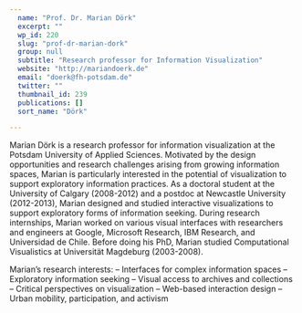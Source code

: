 ```yaml
---
  name: "Prof. Dr. Marian Dörk"
  excerpt: ""
  wp_id: 220
  slug: "prof-dr-marian-dork"
  group: null
  subtitle: "Research professor for Information Visualization"
  website: "http://mariandoerk.de"
  email: "doerk@fh-potsdam.de"
  twitter: ""
  thumbnail_id: 239
  publications: []
  sort_name: "Dörk"

---
```

Marian Dörk is a research professor for information visualization at the Potsdam University of Applied Sciences. Motivated by the design opportunities and research challenges arising from growing information spaces, Marian is particularly interested in the potential of visualization to support exploratory information practices. As a doctoral student at the University of Calgary (2008-2012) and a postdoc at Newcastle University (2012-2013), Marian designed and studied interactive visualizations to support exploratory forms of information seeking. During research internships, Marian worked on various visual interfaces with researchers and engineers at Google, Microsoft Research, IBM Research, and Universidad de Chile. Before doing his PhD, Marian studied Computational Visualistics at Universität Magdeburg (2003-2008).

Marian’s research interests:
– Interfaces for complex information spaces
– Exploratory information seeking
– Visual access to archives and collections
– Critical perspectives on visualization
– Web-based interaction design
– Urban mobility, participation, and activism